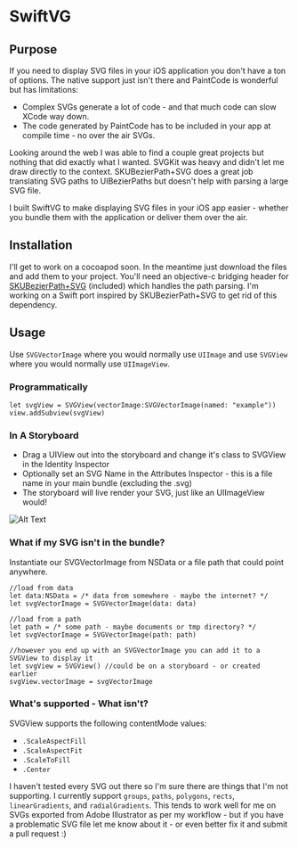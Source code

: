 # SwiftVG
## Purpose
If you need to display SVG files in your iOS application you don't have a ton of options.  The native support just isn't there and PaintCode is wonderful but has limitations:

+ Complex SVGs generate a lot of code - and that much code can slow XCode way down.
+ The code generated by PaintCode has to be included in your app at compile time - no over the air SVGs.

Looking around the web I was able to find a couple great projects but nothing that did exactly what I wanted.  SVGKit was heavy and didn't let me draw directly to the context.  SKUBezierPath+SVG does a great job translating SVG paths to UIBezierPaths but doesn't help with parsing a large SVG file.

I built SwiftVG to make displaying SVG files in your iOS app easier - whether you bundle them with the application or deliver them over the air.

## Installation

I'll get to work on a cocoapod soon.  In the meantime just download the files and add them to your project.  You'll need an objective-c bridging header for [SKUBezierPath+SVG](https://github.com/ap4y/UIBezierPath-SVG) (included) which handles the path parsing.  I'm working on a Swift port inspired by SKUBezierPath+SVG to get rid of this dependency.

## Usage

Use `SVGVectorImage` where you would normally use `UIImage` and use `SVGView` where you would normally use `UIImageView`.

### Programmatically

    let svgView = SVGView(vectorImage:SVGVectorImage(named: "example"))
    view.addSubview(svgView)

### In A Storyboard

+ Drag a UIView out into the storyboard and change it's class to SVGView in the Identity Inspector
+ Optionally set an SVG Name in the Attributes Inspector - this is a file name in your main bundle (excluding the .svg)
+ The storyboard will live render your SVG, just like an UIImageView would!

![Alt Text](http://i.imgur.com/vKx4ux4.png)

### What if my SVG isn't in the bundle?

Instantiate our SVGVectorImage from NSData or a file path that could point anywhere.

    //load from data
    let data:NSData = /* data from somewhere - maybe the internet? */
    let svgVectorImage = SVGVectorImage(data: data)

    //load from a path
    let path = /* some path - maybe documents or tmp directory? */
    let svgVectorImage = SVGVectorImage(path: path)

    //however you end up with an SVGVectorImage you can add it to a SVGView to display it
    let svgView = SVGView() //could be on a storyboard - or created earlier
    svgView.vectorImage = svgVectorImage

### What's supported - What isn't?

SVGView supports the following contentMode values:
+ `.ScaleAspectFill`
+ `.ScaleAspectFit`
+ `.ScaleToFill`
+ `.Center`

I haven't tested every SVG out there so I'm sure there are things that I'm not supporting.  I currently support `groups`, `paths`, `polygons`, `rects`, `linearGradients`, and `radialGradients`.  This tends to work well for me on SVGs exported from Adobe Illustrator as per my workflow - but if you have a problematic SVG file let me know about it - or even better fix it and submit a pull request :)
